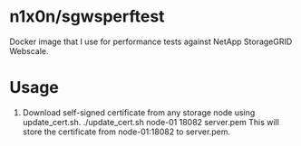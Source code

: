 # n1x0n/sgwsperftest
Docker image that I use for performance tests against NetApp StorageGRID Webscale.

# Usage
1. Download self-signed certificate from any storage node using update_cert.sh.
 ./update_cert.sh node-01 18082 server.pem
This will store the certificate from node-01:18082 to server.pem.

